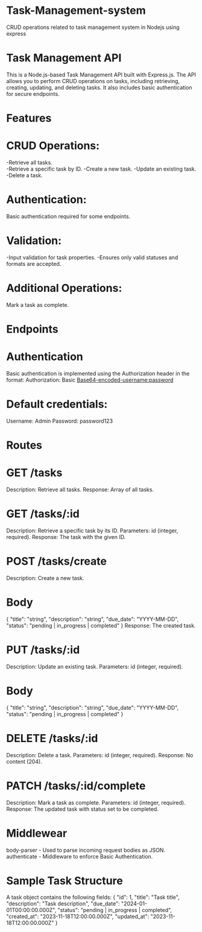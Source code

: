 # Task-Management-system
CRUD operations related to task management system in Nodejs using express

# Task Management API
This is a Node.js-based Task Management API built with Express.js. The API allows you to perform CRUD operations on tasks, including retrieving, creating, updating, and deleting tasks. It also includes basic authentication for secure endpoints.

# Features
# CRUD Operations:
-Retrieve all tasks.<br/>-Retrieve a specific task by ID.
-Create a new task.
-Update an existing task.
-Delete a task.

# Authentication: 
Basic authentication required for some endpoints.

# Validation:
-Input validation for task properties.
-Ensures only valid statuses and formats are accepted.

# Additional Operations:
Mark a task as complete.

# Endpoints
# Authentication
Basic authentication is implemented using the Authorization header in the format:
Authorization: Basic <Base64-encoded-username:password>

# Default credentials:
Username: Admin
Password: password123

# Routes
# GET /tasks
Description: Retrieve all tasks.
Response: Array of all tasks.
# GET /tasks/:id
Description: Retrieve a specific task by its ID.
Parameters: id (integer, required).
Response: The task with the given ID.
# POST /tasks/create
Description: Create a new task.
# Body
{
  "title": "string",
  "description": "string",
  "due_date": "YYYY-MM-DD",
  "status": "pending | in_progress | completed"
}
Response: The created task.
# PUT /tasks/:id
Description: Update an existing task.
Parameters: id (integer, required).
# Body
{
  "title": "string",
  "description": "string",
  "due_date": "YYYY-MM-DD",
  "status": "pending | in_progress | completed"
}
# DELETE /tasks/:id
Description: Delete a task.
Parameters: id (integer, required).
Response: No content (204).
# PATCH /tasks/:id/complete
Description: Mark a task as complete.
Parameters: id (integer, required).
Response: The updated task with status set to be completed.

# Middlewear
body-parser - Used to parse incoming request bodies as JSON.
authenticate - Middleware to enforce Basic Authentication.

# Sample Task Structure
A task object contains the following fields:
{
  "id": 1,
  "title": "Task title",
  "description": "Task description",
  "due_date": "2024-01-01T00:00:00.000Z",
  "status": "pending | in_progress | completed",
  "created_at": "2023-11-18T12:00:00.000Z",
  "updated_at": "2023-11-18T12:00:00.000Z"
}
